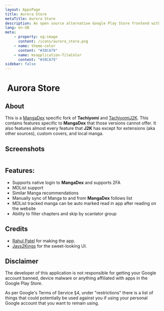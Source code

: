 ```yaml
---
layout: AppsPage
title: Aurora Store
metaTitle: Aurora Store
description: An open source alternative Google Play Store frontend with privacy features and clean UI.
lang: en-GB
meta:
    - property: og:image
      content: /icons/aurora_store.png
    - name: theme-color
      content: "#38CA79"
    - name: msapplication-TileColor
      content: "#38CA79"
sidebar: false
---
```


# <img class="headerLogo" :src="$withBase('/icons/aurora_store.png')"> Aurora Store

## About

This is a [MangaDex](https://mangadex.org/) specific fork of **Tachiyomi** and [TachiyomiJ2K](/forks/TachiyomiJ2K). This contains features specific to **MangaDex** that those versions cannot offer. It also features almost every feature that **J2K** has except for extensions (aka other sources), custom covers, and local manga.

## Screenshots
<img class="zoomable" :src="$withBase('/assets/forks_banner-neko.png')"/>

## Features:
- Supports native login to **MangaDex** and supports 2FA
- MDList support
- Similar Manga recommendations
- Manually sync of Manga to and from **MangaDex** follows list
- MDList tracked manga can be auto marked read in app after reading on the website
- Ability to filter chapters and skip by scanlator group

## Credits
- [Rahul Patel](https://gitlab.com/whyorean/) for making the app.
- [Jays2Kings](https://git.com/Jays2Kings/) for the sweet-looking UI.

## Disclaimer

The developer of this application is not responsible for getting your Google account banned, device malware or anything affiliated with apps in the Google Play Store.

As per Google's Terms of Service §4, under "restrictions" there is a list of things that could potentially be used against you if using your personal Google account that you want to remain using.